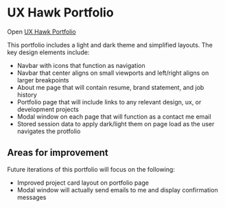<h1>UX Hawk Portfolio</h1>
<p>Open <a href="https://uxhawk.github.io/gw-hmwk-02-portfolio/">UX Hawk Portfolio</a></p>
<p>This portfolio includes a light and dark theme and simplified layouts. The key design elements include:</p>
<ul>
    <li>Navbar with icons that function as navigation</li>
    <li>Navbar that center aligns on small viewports and left/right aligns on larger breakpoints</li>
    <li>About me page that will contain resume, brand statement, and job history</li>
    <li>Portfolio page that will include links to any relevant design, ux, or development projects</li>
    <li>Modal window on each page that will function as a contact me email</li>
    <li>Stored session data to apply dark/light them on page load as the user navigates the protfolio</li>
</ul>
<h2>Areas for improvement</h2>
<p>Future iterations of this portfolio will focus on the following:</p>
<ul>
    <li>Improved project card layout on portfolio page</li>
    <li>Modal window will actually send emails to me and display confirmation messages</li>
</ul>
